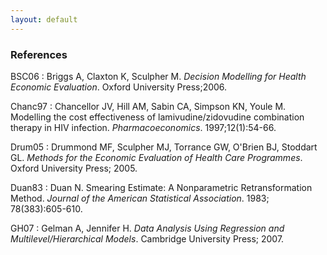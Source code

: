 ```yaml
---
layout: default
---
```


### References
BSC06 <a name="BSC06"></a>
: Briggs A, Claxton K, Sculpher M. *Decision Modelling for Health Economic Evaluation*. Oxford University Press;2006.

Chanc97 <a name="Chanc97"></a>
: Chancellor JV, Hill AM, Sabin CA, Simpson KN, Youle M. Modelling the cost effectiveness of lamivudine/zidovudine combination therapy in HIV infection. *Pharmacoeconomics*. 1997;12(1):54-66.

Drum05 <a name="Drum05"></a>
: Drummond MF, Sculpher MJ, Torrance GW, O'Brien BJ, Stoddart GL. *Methods for the Economic Evaluation of Health Care Programmes*. Oxford University Press; 2005.

Duan83 <a name="Duan83"></a>
: Duan N. Smearing Estimate: A Nonparametric Retransformation Method. *Journal of the American Statistical Association*. 1983; 78(383):605-610.

GH07 <a name="GH07"></a>
: Gelman A, Jennifer H. *Data Analysis Using Regression and Multilevel/Hierarchical Models*. Cambridge University Press; 2007. 

